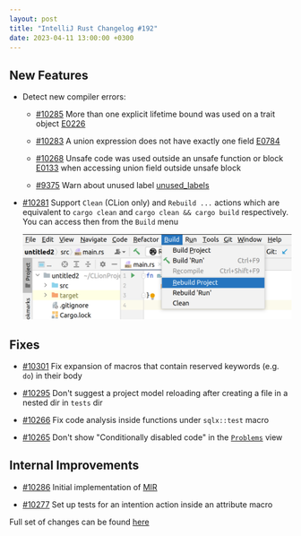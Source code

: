 ```yaml
---
layout: post
title: "IntelliJ Rust Changelog #192"
date: 2023-04-11 13:00:00 +0300
---
```



## New Features

* Detect new compiler errors:

  * [#10285] More than one explicit lifetime bound was used on a trait object [E0226]

  * [#10283] A union expression does not have exactly one field [E0784]

  * [#10268] Unsafe code was used outside an unsafe function or block [E0133] when accessing union field outside unsafe block

  * [#9375] Warn about unused label [unused_labels]

* [#10281] Support `Clean` (CLion only) and `Rebuild ...` actions which are
  equivalent to `cargo clean` and `cargo clean && cargo build` respectively.
  You can access then from the `Build` menu

  <img src="/assets/posts/changelog-192/clean-rebuild.png" width="600px"/>

## Fixes

* [#10301] Fix expansion of macros that contain reserved keywords (e.g. `do`) in their body

* [#10295] Don't suggest a project model reloading after creating a file in a nested dir in `tests` dir

* [#10266] Fix code analysis inside functions under `sqlx::test` macro

* [#10265] Don't show "Conditionally disabled code" in the [`Problems`] view

## Internal Improvements

* [#10286] Initial implementation of [MIR]

* [#10277] Set up tests for an intention action inside an attribute macro

Full set of changes can be found [here](https://github.com/intellij-rust/intellij-rust/milestone/101?closed=1)

[E0133]: https://doc.rust-lang.org/error_codes/E0133.html
[E0226]: https://doc.rust-lang.org/error_codes/E0226.html
[E0784]: https://doc.rust-lang.org/error_codes/E0784.html
[unused_labels]: https://doc.rust-lang.org/rustc/lints/listing/warn-by-default.html#unused-labels
[`Problems`]: https://www.jetbrains.com/help/clion/problems-tool-window.html
[MIR]: https://rustc-dev-guide.rust-lang.org/mir/index.html

[#6675]: https://github.com/intellij-rust/intellij-rust/pull/6675
[#9375]: https://github.com/intellij-rust/intellij-rust/pull/9375
[#10265]: https://github.com/intellij-rust/intellij-rust/pull/10265
[#10266]: https://github.com/intellij-rust/intellij-rust/pull/10266
[#10268]: https://github.com/intellij-rust/intellij-rust/pull/10268
[#10277]: https://github.com/intellij-rust/intellij-rust/pull/10277
[#10281]: https://github.com/intellij-rust/intellij-rust/pull/10281
[#10283]: https://github.com/intellij-rust/intellij-rust/pull/10283
[#10285]: https://github.com/intellij-rust/intellij-rust/pull/10285
[#10286]: https://github.com/intellij-rust/intellij-rust/pull/10286
[#10295]: https://github.com/intellij-rust/intellij-rust/pull/10295
[#10301]: https://github.com/intellij-rust/intellij-rust/pull/10301
